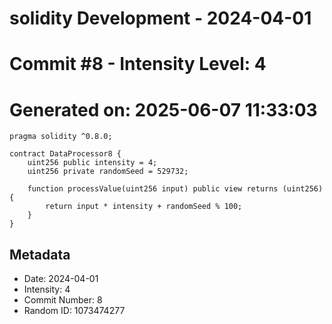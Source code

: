 ﻿# solidity Development - 2024-04-01
# Commit #8 - Intensity Level: 4
# Generated on: 2025-06-07 11:33:03
```solidity
pragma solidity ^0.8.0;

contract DataProcessor8 {
    uint256 public intensity = 4;
    uint256 private randomSeed = 529732;

    function processValue(uint256 input) public view returns (uint256) {
        return input * intensity + randomSeed % 100;
    }
}
```
## Metadata
- Date: 2024-04-01
- Intensity: 4
- Commit Number: 8
- Random ID: 1073474277
